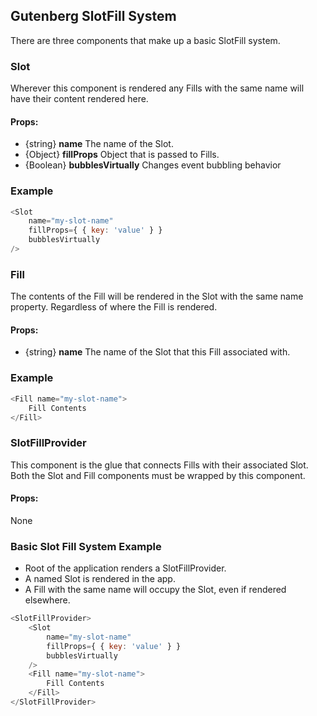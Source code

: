 
## Gutenberg SlotFill System  ##
There are three components that make up a basic SlotFill system.

### Slot ##
Wherever this component is rendered any Fills with the same name will have their content rendered here.

#### Props: ####
* {string}  __name__             The name of the Slot.
* {Object}  __fillProps__         Object that is passed to Fills.
* {Boolean} __bubblesVirtually__ Changes event bubbling behavior     
### Example ###
```js
<Slot 
    name="my-slot-name" 
    fillProps={ { key: 'value' } } 
    bubblesVirtually
/>
```

### Fill ##
The contents of the Fill will be rendered in the Slot with the same name property. Regardless of where the Fill is rendered.
#### Props: ####
* {string} __name__ The name of the Slot that this Fill associated with.

### Example ###
```js
<Fill name="my-slot-name">
    Fill Contents
</Fill>
```

### SlotFillProvider ##
This component is the glue that connects Fills with their associated Slot. Both the Slot and Fill components must be wrapped by this component.
#### Props: ####
None


### Basic Slot Fill System Example ###
* Root of the application renders a SlotFillProvider.
* A named Slot is rendered in the app.
* A Fill with the same name will occupy the Slot, even if rendered elsewhere.


```js
<SlotFillProvider>
    <Slot 
        name="my-slot-name" 
        fillProps={ { key: 'value' } } 
        bubblesVirtually
    />
    <Fill name="my-slot-name">
        Fill Contents
    </Fill>
</SlotFillProvider>
```